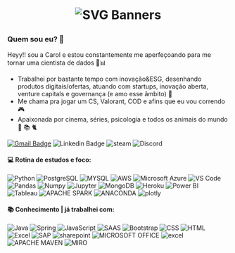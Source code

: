 # <p align="center">![SVG Banners](https://svg-banners.vercel.app/api?type=rainbow&text1=Hello%20World%20🌈&width=800&height=400) 
    
   <h3>Quem sou eu? 👋</h3>
   
Heyy!! sou a Carol e estou constantemente me aperfeçoando para me tornar uma cientista de dados 🎲📊
 
- Trabalhei por bastante tempo com inovação&ESG, desenhando produtos digitais/ofertas, atuando com startups, inovação aberta, venture capitals e governança (e amo esse âmbito) 🚀
- Me chama pra jogar um CS, Valorant, COD e afins que eu vou correndo  🎮
- Apaixonada por cinema, séries, psicologia e todos os animais do mundo 🎥 📚 🐈

[![Gmail Badge](https://img.shields.io/badge/Gmail-D14836?style=for-the-badge&logo=gmail&logoColor=white&link=carolinepistoresi@gmail.com)](carolinepistoresi@gmail.com)
![Linkedin Badge](https://img.shields.io/badge/LinkedIn-0077B5?style=for-the-badge&logo=linkedin&logoColor=whit=https://www.linkedin.com/in/caroline-pistoresi-83928785//) 
![steam](https://img.shields.io/badge/Steam-000000?style=for-the-badge&logo=steam&logoColor=white&link=https://steamcommunity.com/id/pistoresi/)
![Discord](https://img.shields.io/badge/-Discord-ff3a5e?style=for-the-badge&logo=Discord&logoColor=FFF&link=https://discord.gg/pistoresicarol#1245)


 #### 💻 Rotina de estudos e foco:
 
 ![Python](https://img.shields.io/badge/Python-3776AB?style=for-the-badge&logo=python&logoColor=white)
 ![PostgreSQL](https://img.shields.io/badge/PostgreSQL-316192?style=for-the-badge&logo=postgresql&logoColor=white)
 ![MYSQL](https://img.shields.io/badge/MySQL-00000F?style=for-the-badge&logo=mysql&logoColor=white)
 ![AWS](https://img.shields.io/badge/Amazon_AWS-232F3E?style=for-the-badge&logo=amazon-aws&logoColor=white)
 ![Microsoft Azure](https://img.shields.io/badge/Azure_DevOps-0078D7?style=for-the-badge&logo=azure-devops&logoColor=white)
 ![VS Code](https://img.shields.io/badge/VSCode-0078D4?style=for-the-badge&logo=visual%20studio%20code&logoColor=white)
 ![Pandas](https://img.shields.io/badge/Pandas-2C2D72?style=for-the-badge&logo=pandas&logoColor=white)
 ![Numpy](https://img.shields.io/badge/Numpy-777BB4?style=for-the-badge&logo=numpy&logoColor=white)
 ![Jupyter](https://img.shields.io/badge/Jupyter-F37626.svg?&style=for-the-badge&logo=Jupyter&logoColor=white)
 ![MongoDB](https://img.shields.io/badge/MongoDB-4EA94B?style=for-the-badge&logo=mongodb&logoColor=white)
 ![Heroku](https://img.shields.io/badge/Heroku-430098?style=for-the-badge&logo=heroku&logoColor=white)
 ![Power BI](https://img.shields.io/badge/PowerBI-F2C811?style=for-the-badge&logo=Power%20BI&logoColor=white)
 ![Tableau](https://img.shields.io/badge/Tableau-E97627?style=for-the-badge&logo=Tableau&logoColor=white)
 ![APACHE SPARK](https://img.shields.io/badge/Apache_Spark-FFFFFF?style=for-the-badge&logo=apachespark&logoColor=#E35A16)
 ![ANACONDA](https://img.shields.io/badge/conda-342B029.svg?&style=for-the-badge&logo=anaconda&logoColor=white)
 ![plotly](	https://img.shields.io/badge/Plotly-239120?style=for-the-badge&logo=plotly&logoColor=white)

 
 #### 📚 Conhecimento | já trabalhei com:
![Java](https://img.shields.io/badge/Java-ED8B00?style=for-the-badge&logo=java&logoColor=white)
![Spring](https://img.shields.io/badge/Spring-6DB33F?style=for-the-badge&logo=spring&logoColor=white)
![JavaScript](https://img.shields.io/badge/JavaScript-323330?style=for-the-badge&logo=javascript&logoColor=F7DF1E)
![SAAS](https://img.shields.io/badge/Sass-CC6699?style=for-the-badge&logo=sass&logoColor=white)
![Bootstrap](https://img.shields.io/badge/Bootstrap-563D7C?style=for-the-badge&logo=bootstrap&logoColor=white)
![CSS](https://img.shields.io/badge/CSS-239120?&style=for-the-badge&logo=css3&logoColor=white)
![HTML](https://img.shields.io/badge/HTML-239120?style=for-the-badge&logo=html5&logoColor=white)
![Excel](https://img.shields.io/badge/Microsoft_Excel-217346?style=for-the-badge&logo=microsoft-excel&logoColor=white)
![SAP](https://img.shields.io/badge/SAP-0FAAFF?style=for-the-badge&logo=sap&logoColor=white)
![sharepoint](https://img.shields.io/badge/Microsoft_SharePoint-0078D4?style=for-the-badge&logo=microsoft-sharepoint&logoColor=white)
![MICROSOFT OFFICE](https://img.shields.io/badge/Microsoft_Office-D83B01?style=for-the-badge&logo=microsoft-office&logoColor=white)
![excel](https://img.shields.io/badge/Microsoft_Excel-217346?style=for-the-badge&logo=microsoft-excel&logoColor=white)
![APACHE MAVEN](https://img.shields.io/badge/apache_maven-C71A36?style=for-the-badge&logo=apachemaven&logoColor=white) 
![MIRO](https://img.shields.io/badge/Miro-F7C922?style=for-the-badge&logo=Miro&logoColor=050036)


